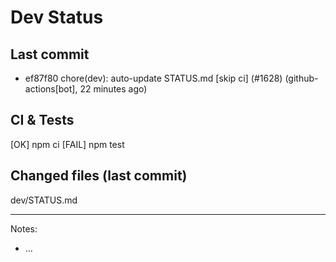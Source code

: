 # Dev Status

## Last commit
- ef87f80 chore(dev): auto-update STATUS.md [skip ci] (#1628) (github-actions[bot], 22 minutes ago)
## CI & Tests
[OK] npm ci
[FAIL] npm test

## Changed files (last commit)
dev/STATUS.md

---
Notes:
- ...

